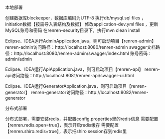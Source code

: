 本地部署

创建数据库blockeeper，数据库编码为UTF-8
执行db/mysql.sql files ，initiation数据【按需导入表结构及数据】
修改application-dev.yml files ，更新MySQL账号和密码
在renren-security目录下，执行mvn clean install

Eclipse、IDEA运行AdminApplication.java，则可启动项目【renren-admin】
renren-admin访问路径：http://localhost:8080/renren-admin
swagger文档路径：http://localhost:8080/renren-admin/swagger/index.html
账号密码：admin/admin

Eclipse、IDEA运行ApiApplication.java，则可启动项目【renren-api】
renren-api访问路径：http://localhost:8081/renren-api/swagger-ui.html

Eclipse、IDEA运行GeneratorApplication.java，则可启动项目【renren-generator】
renren-generator访问路径：http://localhost:8082/renren-generator

分布式部署

分布式部署，需要安装redis，并配置config.properties里的redis信息
需要配置【renren.redis.open=true】，表示开启redis缓存
需要配置【renren.shiro.redis=true】，表示把shiro session存到redis里

